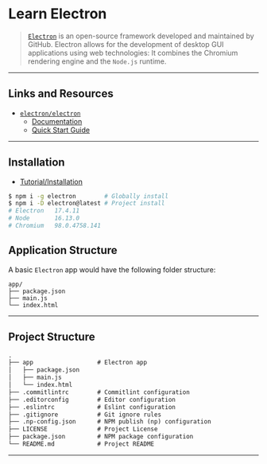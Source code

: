 # Learn Electron

> [`Electron`](https://electronjs.org) is an open-source framework developed and maintained by GitHub. Electron allows for the development of desktop GUI applications using web technologies: It combines the Chromium rendering engine and the `Node.js` runtime.

---

## Links and Resources

* [`electron/electron`](https://github.com/electron/electron)
  * [Documentation](https://electronjs.org/docs)
  * [Quick Start Guide](https://electronjs.org/docs/tutorial/quick-start)

---

## Installation

* [Tutorial/Installation](https://electronjs.org/docs/tutorial/installation)

```bash
$ npm i -g electron        # Globally install
$ npm i -D electron@latest # Project install
# Electron   17.4.11
# Node       16.13.0
# Chromium   98.0.4758.141
```

## Application Structure

A basic `Electron` app would have the following folder structure:

```text
app/
├── package.json
├── main.js
└── index.html
```

---

## Project Structure

```md
.
├── app                  # Electron app
│   ├── package.json
│   ├── main.js
│   └── index.html
├── .commitlintrc        # Commitlint configuration
├── .editorconfig        # Editor configuration
├── .eslintrc            # Eslint configuration
├── .gitignore           # Git ignore rules
├── .np-config.json      # NPM publish (np) configuration
├── LICENSE              # Project License
├── package.json         # NPM package configuration
└── README.md            # Project README
```

---
